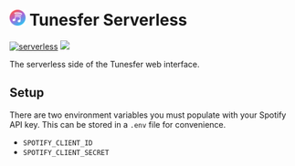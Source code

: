 <h1><img width="28" height="28" src="https://github.com/astephensen/tunesfer/raw/master/public/logo.png?raw=true" alt="Tunesfer App Icon">&nbsp;Tunesfer Serverless</h1>

[![serverless](http://public.serverless.com/badges/v3.svg)](http://www.serverless.com) ![](https://github.com/astephensen/tunesfer-serverless/workflows/Build/badge.svg)

The serverless side of the Tunesfer web interface.

## Setup

There are two environment variables you must populate with your Spotify API key. This can be stored in a `.env` file for convenience.

* `SPOTIFY_CLIENT_ID`
* `SPOTIFY_CLIENT_SECRET`
